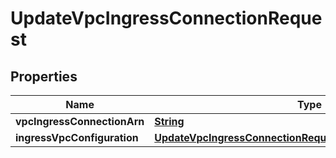 

# UpdateVpcIngressConnectionRequest


## Properties

| Name | Type | Description | Notes |
|------------ | ------------- | ------------- | -------------|
|**vpcIngressConnectionArn** | [**String**](String.md) |  |  |
|**ingressVpcConfiguration** | [**UpdateVpcIngressConnectionRequestIngressVpcConfiguration**](UpdateVpcIngressConnectionRequestIngressVpcConfiguration.md) |  |  |



